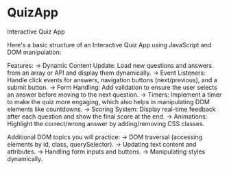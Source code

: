 # QuizApp
Interactive Quiz App

Here's a basic structure of an Interactive Quiz App using JavaScript and DOM manipulation:

Features:
->  Dynamic Content Update: Load new questions and answers from an array or API and display them dynamically.
->  Event Listeners: Handle click events for answers, navigation buttons (next/previous), and a submit button.
->  Form Handling: Add validation to ensure the user selects an answer before moving to the next question.
->  Timers: Implement a timer to make the quiz more engaging, which also helps in manipulating DOM elements like countdowns.
->  Scoring System: Display real-time feedback after each question and show the final score at the end.
-> Animations: Highlight the correct/wrong answer by adding/removing CSS classes.

Additional DOM topics you will practice:
->  DOM traversal (accessing elements by id, class, querySelector).
->  Updating text content and attributes.
->  Handling form inputs and buttons.
->  Manipulating styles dynamically.

